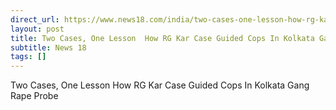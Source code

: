 ```yaml
---
direct_url: https://www.news18.com/india/two-cases-one-lesson-how-rg-kar-case-guided-cops-in-kolkata-gang-rape-probe-ws-kl-9411538.html
layout: post
title: Two Cases, One Lesson  How RG Kar Case Guided Cops In Kolkata Gang Rape Probe
subtitle: News 18
tags: []
---
```


Two Cases, One Lesson  How RG Kar Case Guided Cops In Kolkata Gang Rape Probe
